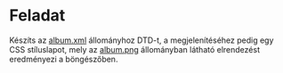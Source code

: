 # Feladat

Készíts az [album.xml](album.xml) állományhoz DTD-t, a megjelenítéséhez pedig egy CSS stíluslapot, mely az [album.png](album.png) állományban látható
elrendezést eredményezi a böngészőben.